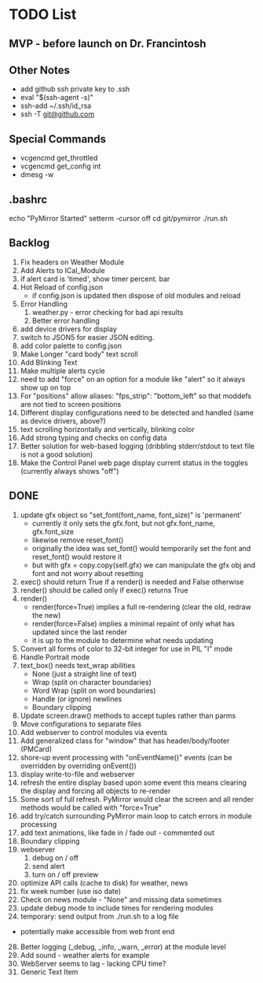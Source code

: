 # TODO List

## MVP - before launch on Dr. Francintosh

## Other Notes

- add github ssh private key to .ssh
- eval "$(ssh-agent -s)"
- ssh-add ~/.ssh/id_rsa
- ssh -T git@github.com

## Special Commands
- vcgencmd get_throttled
- vcgencmd get_config int
- dmesg -w

## .bashrc
echo "PyMirror Started"
setterm -cursor off 
cd git/pymirror
./run.sh

## Backlog

1. Fix headers on Weather Module
1. Add Alerts to ICal_Module
8. if alert card is 'timed', show timer percent. bar
6. Hot Reload of config.json
    - if config.json is updated then dispose of old modules and reload
1. Error Handling
    1. weather.py - error checking for bad api results
    1. Better error handling
17. add device drivers for display
18. switch to JSON5 for easier JSON editing.
19. add color palette to config.json
20. Make Longer "card body" text scroll
21. Add Blinking Text
22. Make multiple alerts cycle
23. need to add "force" on an option for a module like "alert" so it always show up on top
24. For "positions" allow aliases: "fps_strip": "bottom_left" so that moddefs are not tied to screen positions
25. Different display configurations need to be detected and handled (same as device drivers, above?)
26. text scrolling horizontally and vertically, blinking color
27. Add strong typing and checks on config data
30. Better solution for web-based logging (dribbling stderr/stdout to text file is not a good solution)
31. Make the Control Panel web page display current status in the toggles (currently always shows "off")

## DONE

1. update gfx object so "set_font(font_name, font_size)" is 'permanent'
    - currently it only sets the gfx.font, but not gfx.font_name, gfx.font_size
    - likewise remove reset_font()
    - originally the idea was set_font() would temporarily set the font and reset_font() would restore it
    - but with gfx = copy.copy(self.gfx) we can manipulate the gfx obj and font and not worry about resetting
3. exec() should return True if a render() is needed and False otherwise
4. render() should be called only if exec() returns True
5. render()
    - render(force=True) implies a full re-rendering (clear the old, redraw the new)
    - render(force=False) implies a minimal repaint of only what has updated since the last render
    - it is up to the module to determine what needs updating
8. Convert all forms of color to 32-bit integer for use in PIL "I" mode
9. Handle Portrait mode
11. text_box() needs text_wrap abilities
    - None (just a straight line of text)
    - Wrap (split on character boundaries)
    - Word Wrap (split on word boundaries)
    - Handle (or ignore) newlines
    - Boundary clipping
13. Update screen.draw() methods to accept tuples rather than parms
14. Move configurations to separate files
15. Add webserver to control modules via events
14. Add generalized class for "window" that has header/body/footer (PMCard)
16. shore-up event processing with "onEventName()" events (can be overridden by overriding onEvent())
17.  display write-to-file and webserver
2. refresh the entire display based upon some event
     this means clearing the display and forcing all objects to re-render
7. Some sort of full refresh. PyMirror would clear the screen and all render methods would be called with "force=True"
1. add try/catch surrounding PyMirror main loop to catch errors in module processing
20. add text animations, like fade in / fade out - commented out
12. Boundary clipping
2. webserver
    1. debug on / off
    2. send alert
    3. turn on / off preview
10. optimize API calls (cache to disk) for weather, news
1. fix week number (use iso date)
7. Check on news module - "None" and missing data sometimes
7. update debug mode to include times for rendering modules
8. temporary: send output from ./run.sh to a log file 
- potentially make accessible from web front end
28. Better logging (_debug, _info, _warn, _error) at the module level
29. Add sound - weather alerts for example
6. WebServer seems to lag - lacking CPU time?
7. Generic Text Item
